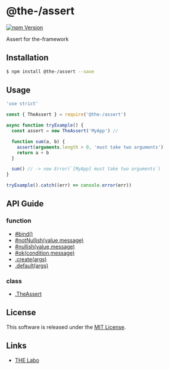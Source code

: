 @the-/assert
==========

<!---
This file is generated by the-tmpl. Do not update manually.
--->

<!-- Badge Start -->
<a name="badges"></a>

[![npm Version][bd_npm_shield_url]][bd_npm_url]

[bd_repo_url]: https://github.com/the-labo/the
[bd_travis_url]: http://travis-ci.org/the-labo/the
[bd_travis_shield_url]: http://img.shields.io/travis/the-labo/the.svg?style=flat
[bd_travis_com_url]: http://travis-ci.com/the-labo/the
[bd_travis_com_shield_url]: https://api.travis-ci.com/the-labo/the.svg?token=
[bd_license_url]: https://github.com/the-labo/the/blob/master/LICENSE
[bd_npm_url]: http://www.npmjs.org/package/@the-/assert
[bd_npm_shield_url]: http://img.shields.io/npm/v/@the-/assert.svg?style=flat
[bd_standard_url]: http://standardjs.com/
[bd_standard_shield_url]: https://img.shields.io/badge/code%20style-standard-brightgreen.svg

<!-- Badge End -->


<!-- Description Start -->
<a name="description"></a>

Assert for the-framework

<!-- Description End -->


<!-- Overview Start -->
<a name="overview"></a>




<!-- Overview End -->


<!-- Sections Start -->
<a name="sections"></a>

<!-- Section from "doc/readme/01.Installation.md.hbs" Start -->

<a name="section-doc-readme-01-installation-md"></a>

Installation
-----

```bash
$ npm install @the-/assert --save
```


<!-- Section from "doc/readme/01.Installation.md.hbs" End -->

<!-- Section from "doc/readme/02.Usage.md.hbs" Start -->

<a name="section-doc-readme-02-usage-md"></a>

Usage
---------

```javascript
'use strict'

const { TheAssert } = require('@the-/assert')

async function tryExample() {
  const assert = new TheAssert('MyApp') //

  function sum(a, b) {
    assert(arguments.length > 0, 'must take two arguments')
    return a + b
  }

  sum() // -> new Error(`[MyApp] must take two arguments`)
}

tryExample().catch((err) => console.error(err))

```


<!-- Section from "doc/readme/02.Usage.md.hbs" End -->


<!-- Sections Start -->

<a name="api"></a>

## API Guide

### function
- [#bind()](./doc/api/api.md#TheAssert#bind)
- [#notNullish(value,message)](./doc/api/api.md#TheAssert#notNullish)
- [#nullish(value,message)](./doc/api/api.md#TheAssert#nullish)
- [#ok(condition,message)](./doc/api/api.md#TheAssert#ok)
- [.create(args)](./doc/api/api.md#module_@the-/assert.create)
- [.default(args)](./doc/api/api.md#module_@the-/assert.default)
### class
- [.TheAssert](./doc/api/api.md#module_@the-/assert.TheAssert)

<!-- LICENSE Start -->
<a name="license"></a>

License
-------
This software is released under the [MIT License](https://github.com/the-labo/the/blob/master/LICENSE).

<!-- LICENSE End -->


<!-- Links Start -->
<a name="links"></a>

Links
------

+ [THE Labo][the_labo_url]

[the_labo_url]: https://github.com/the-labo

<!-- Links End -->
